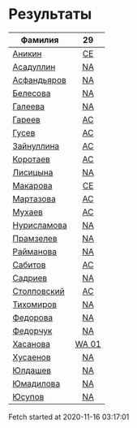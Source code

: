 # Результаты
Фамилия | 29
---|:---:
[Аникин](Аникин/README.md)  | [CE](Аникин/29.md)
[Асадуллин](Асадуллин/README.md)  | [NA](Асадуллин/29.md)
[Асфандьяров](Асфандьяров/README.md)  | [NA](Асфандьяров/29.md)
[Белесова](Белесова/README.md)  | [NA](Белесова/29.md)
[Галеева](Галеева/README.md)  | [NA](Галеева/29.md)
[Гареев](Гареев/README.md)  | [AC](Гареев/29.md)
[Гусев](Гусев/README.md)  | [AC](Гусев/29.md)
[Зайнуллина](Зайнуллина/README.md)  | [AC](Зайнуллина/29.md)
[Коротаев](Коротаев/README.md)  | [AC](Коротаев/29.md)
[Лисицына](Лисицына/README.md)  | [NA](Лисицына/29.md)
[Макарова](Макарова/README.md)  | [CE](Макарова/29.md)
[Мартазова](Мартазова/README.md)  | [AC](Мартазова/29.md)
[Мухаев](Мухаев/README.md)  | [AC](Мухаев/29.md)
[Нурисламова](Нурисламова/README.md)  | [NA](Нурисламова/29.md)
[Прамзелев](Прамзелев/README.md)  | [NA](Прамзелев/29.md)
[Райманова](Райманова/README.md)  | [NA](Райманова/29.md)
[Сабитов](Сабитов/README.md)  | [AC](Сабитов/29.md)
[Садриев](Садриев/README.md)  | [NA](Садриев/29.md)
[Столповский](Столповский/README.md)  | [AC](Столповский/29.md)
[Тихомиров](Тихомиров/README.md)  | [NA](Тихомиров/29.md)
[Федорова](Федорова/README.md)  | [NA](Федорова/29.md)
[Федорчук](Федорчук/README.md)  | [NA](Федорчук/29.md)
[Хасанова](Хасанова/README.md)  | [WA 01](Хасанова/29.md)
[Хусаенов](Хусаенов/README.md)  | [NA](Хусаенов/29.md)
[Юлдашев](Юлдашев/README.md)  | [NA](Юлдашев/29.md)
[Юмадилова](Юмадилова/README.md)  | [NA](Юмадилова/29.md)
[Юсупов](Юсупов/README.md)  | [NA](Юсупов/29.md)

Fetch started at 2020-11-16 03:17:01
